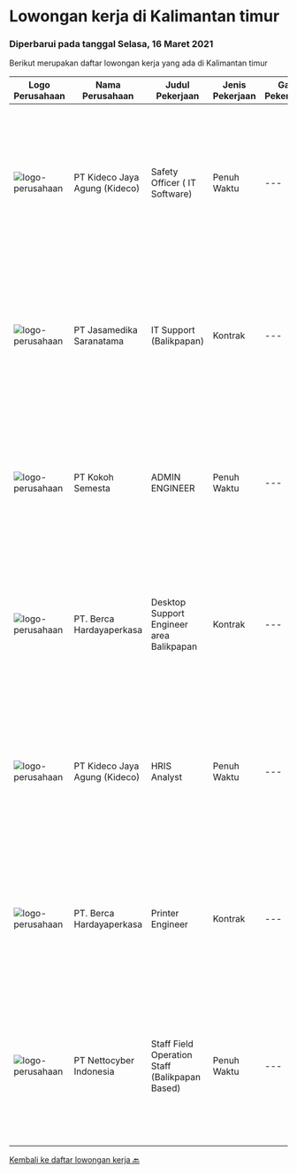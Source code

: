 
  # Lowongan kerja di Kalimantan timur

  ### Diperbarui pada tanggal Selasa, 16 Maret 2021

  Berikut merupakan daftar lowongan kerja yang ada di Kalimantan timur

  |Logo Perusahaan | Nama Perusahaan | Judul Pekerjaan | Jenis Pekerjaan | Gaji Pekerjaan | Lokasi | Deskripsi | Tanggal diunggah | Pranala |
  | -------------- | --------------- | --------------- | --------- | --------- | -------------- | ------- | ----------- | ----------- |
  |![logo-perusahaan](https://image-service-cdn.seek.com.au/67130d3f14c1e2e78cc4c28fd34958c59b861449/ee4dce1061f3f616224767ad58cb2fc751b8d2dc)|PT Kideco Jaya Agung (Kideco)|Safety Officer ( IT Software)|Penuh Waktu|---|Balikpapan|o  Candidate must possess at least bachelor degree in IT (IPK Minimal 3,0)o  Minimal 1 years experience in IT (Programmer, Software Developer, ect)o ...|Sabtu, 13 Maret 2021|https://www.jobstreet.co.id/id/job/safety-officer-it-software-3480473?token=0~4e48fbb7-875a-4552-8898-067dcebee522&sectionRank=1&jobId=jobstreet-id-job-3480473|
|![logo-perusahaan](https://image-service-cdn.seek.com.au/734f8c057f6a5e8a9a19a02418d540024c020707/ee4dce1061f3f616224767ad58cb2fc751b8d2dc)|PT Jasamedika Saranatama|IT Support (Balikpapan)|Kontrak|---|Balikpapan|Job Description: Merancang instalasi, konfigurasi, monitoring dan evaluasi infrastruktur IT (Software, Hardware dan jaringan) Meningkatkan kualitas...|Rabu, 10 Maret 2021|https://www.jobstreet.co.id/id/job/it-support-balikpapan-3477785?token=0~4e48fbb7-875a-4552-8898-067dcebee522&sectionRank=2&jobId=jobstreet-id-job-3477785|
|![logo-perusahaan](https://image-service-cdn.seek.com.au/4678587a86d269f871cbeda4f9a676994a2f67c6/ee4dce1061f3f616224767ad58cb2fc751b8d2dc)|PT Kokoh Semesta|ADMIN ENGINEER|Penuh Waktu|---|Balikpapan|KUALIFIKASI : Usia Maksimal 30 Tahun Pendidikan Minimum D3 / S1 dari Teknik Komputer atau Ilmu Komputer (Semua Jurusan) Fresh Graduate Welcome atau...|Rabu, 10 Maret 2021|https://www.jobstreet.co.id/id/job/admin-engineer-3478382?token=0~4e48fbb7-875a-4552-8898-067dcebee522&sectionRank=3&jobId=jobstreet-id-job-3478382|
|![logo-perusahaan](https://image-service-cdn.seek.com.au/07808e0e0514b875ff9e370c520f3f76aeab9a82/ee4dce1061f3f616224767ad58cb2fc751b8d2dc)|PT. Berca Hardayaperkasa|Desktop Support Engineer area Balikpapan|Kontrak|---|Kalimantan Timur|Responsibilities : Analyzing, diagnosing, and installation to several areas including desktop hardware, operating systems, application software and...|Sabtu, 06 Maret 2021|https://www.jobstreet.co.id/id/job/desktop-support-engineer-area-balikpapan-3467308?token=0~4e48fbb7-875a-4552-8898-067dcebee522&sectionRank=4&jobId=jobstreet-id-job-3467308|
|![logo-perusahaan](https://image-service-cdn.seek.com.au/67130d3f14c1e2e78cc4c28fd34958c59b861449/ee4dce1061f3f616224767ad58cb2fc751b8d2dc)|PT Kideco Jaya Agung (Kideco)|HRIS Analyst|Penuh Waktu|---|Paser|Requirements:    Candidate must possess at least diploma/ bachelor degree in Information System/ Computer Science Engineering (IPK Minimal 3,0)   ...|Selasa, 02 Maret 2021|https://www.jobstreet.co.id/id/job/hris-analyst-3470802?token=0~4e48fbb7-875a-4552-8898-067dcebee522&sectionRank=5&jobId=jobstreet-id-job-3470802|
|![logo-perusahaan](https://image-service-cdn.seek.com.au/07808e0e0514b875ff9e370c520f3f76aeab9a82/ee4dce1061f3f616224767ad58cb2fc751b8d2dc)|PT. Berca Hardayaperkasa|Printer Engineer|Kontrak|---|Balikpapan|Responsibilities : Analyzing, diagnosing, and installation to several areas including desktop hardware, operating systems, application software and...|Kamis, 25 Februari 2021|https://www.jobstreet.co.id/id/job/printer-engineer-3467307?token=0~4e48fbb7-875a-4552-8898-067dcebee522&sectionRank=6&jobId=jobstreet-id-job-3467307|
|![logo-perusahaan](https://image-service-cdn.seek.com.au/5cb404682aa4a06005e513cff9a29fa3f139140d/ee4dce1061f3f616224767ad58cb2fc751b8d2dc)|PT Nettocyber Indonesia|Staff Field Operation Staff (Balikpapan Based)|Penuh Waktu|---|Balikpapan|Live in Balikpapan  Diploma or Bachelor Degree majoring in Information Technology. Familiar with Microsoft product (Operating System and Microsft...|Selasa, 16 Februari 2021|https://www.jobstreet.co.id/id/job/staff-field-operation-staff-balikpapan-based-3459198?token=0~4e48fbb7-875a-4552-8898-067dcebee522&sectionRank=7&jobId=jobstreet-id-job-3459198|


  [Kembali ke daftar lowongan kerja 🔙](../README.md#daftar-lowongan-kerja)
  